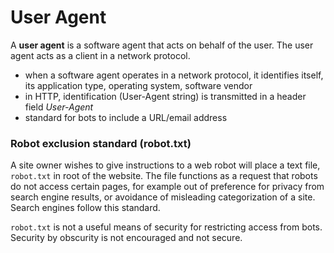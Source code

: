 # User Agent
A **user agent** is a software agent that acts on behalf of the user. The user agent acts as a client in a network protocol.
- when a software agent operates in a network protocol, it identifies itself, its application type, operating system, software vendor
- in HTTP, identification (User-Agent string) is transmitted in a header field *User-Agent*
- standard for bots to include a URL/email address

### Robot exclusion standard (robot.txt)
A site owner wishes to give instructions to a web robot will place a text file, `robot.txt` in root of the website. The file functions as a request that robots do not access certain pages, for example out of preference for privacy from search engine results, or avoidance of misleading categorization of a site. Search engines follow this standard.

`robot.txt` is not a useful means of security for restricting access from bots. Security by obscurity is not encouraged and not secure.
